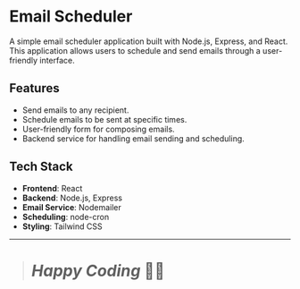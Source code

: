 # Email Scheduler

A simple email scheduler application built with Node.js, Express, and React. This application allows users to schedule and send emails through a user-friendly interface.

## Features

- Send emails to any recipient.
- Schedule emails to be sent at specific times.
- User-friendly form for composing emails.
- Backend service for handling email sending and scheduling.

## Tech Stack

- **Frontend**: React
- **Backend**: Node.js, Express
- **Email Service**: Nodemailer
- **Scheduling**: node-cron
- **Styling**: Tailwind CSS

--------------------------------------
> # _Happy Coding_ 🤖🤖


